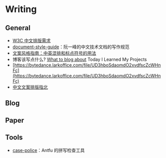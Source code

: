 # Writing

## General

- [W3C 中文排版需求](https://www.w3.org/TR/clreq/#designing_elements_of_type_area)
- [document-style-guide](https://github.com/ruanyf/document-style-guide)：阮一峰的中文技术文档的写作规范
- [文案风格指南：中英混排和标点符号的用法](https://tingtalk.me/style-guide/)
- 博客该写点什么?
[What to blog about](https://simonwillison.net/2022/Nov/6/what-to-blog-about/)
Today I Learned
My Projects
- [https://bytedance.larkoffice.com/file/UD3hboSdaomdO2xvdfscZcWHnFc](https://bytedance.larkoffice.com/file/UD3hboSdaomdO2xvdfscZcWHnFc)
- [中文文案排版指北](https://github.com/mzlogin/chinese-copywriting-guidelines)

## Blog

## Paper

## Tools

- [case-police](https://github.com/antfu/case-police)：Antfu 的拼写检查工具
